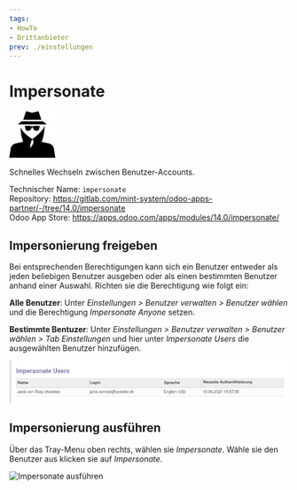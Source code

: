 ```yaml
---
tags:
- HowTo
- Drittanbieter
prev: ./einstellungen
---
```

# Impersonate
![](assets/icon_odoo_impersonate.png)

Schnelles Wechseln zwischen Benutzer-Accounts.

Technischer Name: `impersonate`\
Repository: <https://gitlab.com/mint-system/odoo-apps-partner/-/tree/14.0/impersonate>\
Odoo App Store: <https://apps.odoo.com/apps/modules/14.0/impersonate/>

## Impersonierung freigeben

Bei entsprechenden Berechtigungen kann sich ein Benutzer entweder als jeden beliebigen Benutzer ausgeben oder als einen bestimmten Benutzer anhand einer Auswahl. Richten sie die Berechtigung wie folgt ein:

**Alle Benutzer**: Unter *Einstellungen > Benutzer verwalten > Benutzer wählen* und die Berechtigung *Impersonate Anyone* setzen.

**Bestimmte Bentuzer**: Unter *Einstellungen > Benutzer verwalten > Benutzer wählen > Tab Einstellungen* und hier unter *Impersonate Users* die ausgewählten Benutzer hinzufügen.

![](assets/Impersonate%20Einstellungen.png)

## Impersonierung ausführen

Über das Tray-Menu oben rechts, wählen sie *Impersonate*. Wähle sie den Benutzer aus klicken sie auf *Impersonate*.

![Impersonate ausführen](assets/Impersonate%20Ausführen.gif)

